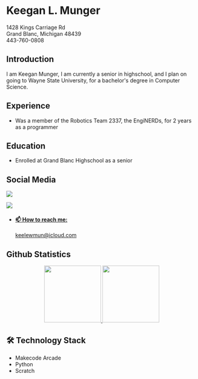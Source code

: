 # Keegan L. Munger
1428 Kings Carriage Rd  
Grand Blanc, Michigan 48439  
443-760-0808
## Introduction
I am Keegan Munger, I am currently a senior in highschool, and I plan on going to Wayne State University, for a bachelor's degree in Computer Science.
## Experience
- Was a member of the Robotics Team 2337, the EngiNERDs, for 2 years as a programmer
## Education
- Enrolled at Grand Blanc Highschool as a senior
## Social Media  
   <a href="https://www.linkedin.com/in/keegan-munger/">
	   <img src="https://img.shields.io/badge/linkedin-%230077B5.svg?&style=for-the-badge&logo=linkedin&logoColor=white"/>  
   </a>   
   
   <a href="https://profile.indeed.com/p/keeganm-j3whcl2" > <img src="https://encrypted-tbn0.gstatic.com/images?q=tbn:ANd9GcSy_YYv2fX4Hj_x6h1ADQtZD10k06NoZoj-Ek33xuL7ywU1QdYyoDf6Jz-PH0VzPT7eLA:https://upload.wikimedia.org/wikipedia/commons/f/fc/Indeed_logo.svg&usqp=CAU" />
	   
 - #### 📫 How to reach me:  
	 <a href='mailto:your.email@example.com'>keelewmun@icloud.com</a>

## Github Statistics  
   <p align='center'>
	   <a href="https://github-readme-stats.vercel.app/api?username=keeganlmunger&show_icons=true&count_private=true">
	       <img height=150 src="https://github-readme-stats.vercel.app/api?username=keeganlmunger&show_icons=true&count_private=true"/>
	   </a>
	   <a href="https://github.com/keeganlmunger/github-readme-stats">
	       <img height=150 src="https://github-readme-stats.vercel.app/api/top-langs/?username=keeganlmunger&layout=compact"/>
	   </a>  
	   
## 🛠 Technology Stack  
* Makecode Arcade
* Python
* Scratch

<!--
**keeganlmunger/keeganlmunger** is a ✨ _special_ ✨ repository because its `README.md` (this file) appears on your GitHub profile.

Here are some ideas to get you started:

- 🔭 I’m currently working on ...
- 🌱 I’m currently learning ...
- 👯 I’m looking to collaborate on ...
- 🤔 I’m looking for help with ...
- 💬 Ask me about ...

- 😄 Pronouns: ...
- ⚡ Fun fact: ...
-->
